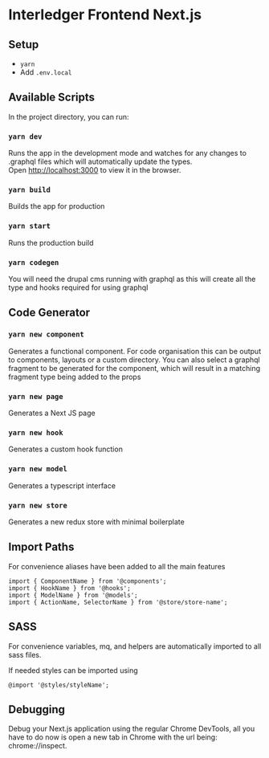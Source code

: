 # Interledger Frontend Next.js

## Setup

- `yarn`
- Add `.env.local`

## Available Scripts

In the project directory, you can run:

### `yarn dev`

Runs the app in the development mode and watches for any changes to .graphql files which will automatically update the types.<br />
Open [http://localhost:3000](http://localhost:3000) to view it in the browser.

### `yarn build`

Builds the app for production

### `yarn start`

Runs the production build

### `yarn codegen`

You will need the drupal cms running with graphql as this will create all the type and hooks required for using graphql

## Code Generator

### `yarn new component`

Generates a functional component. For code organisation this can be output to components, layouts or a custom directory. You can also select a graphql fragment to be generated for the component, which will result in a matching fragment type being added to the props

### `yarn new page`

Generates a Next JS page

### `yarn new hook`

Generates a custom hook function

### `yarn new model`

Generates a typescript interface

### `yarn new store`

Generates a new redux store with minimal boilerplate

## Import Paths

For convenience aliases have been added to all the main features

```
import { ComponentName } from '@components';
import { HookName } from '@hooks';
import { ModelName } from '@models';
import { ActionName, SelectorName } from '@store/store-name';
```

## SASS

For convenience variables, mq, and helpers are automatically imported to all sass files.

If needed styles can be imported using

```
@import '@styles/styleName';
```

## Debugging

Debug your Next.js application using the regular Chrome DevTools, all you have to do now is open a new tab in Chrome with the url being: chrome://inspect.
